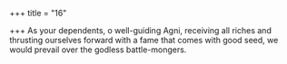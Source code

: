 +++
title = "16"

+++
As your dependents, o well-guiding Agni, receiving all riches
and thrusting ourselves forward with a fame that comes with good
seed, we would prevail over the godless battle-mongers.